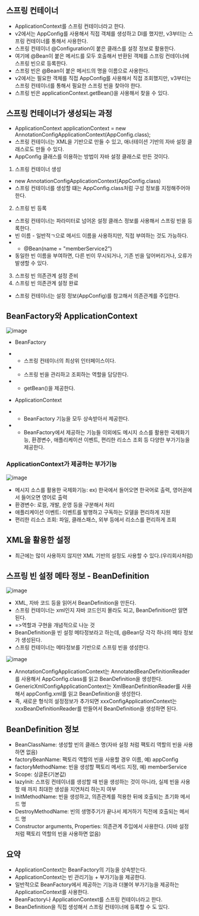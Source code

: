 ## 스프링 컨테이너
* ApplicationContext를 스프링 컨테이너라고 한다.
* v2에서는 AppConfig를 사용해서 직접 객체를 생성하고 DI를 했지만, v3부터는 스프링 컨테이너를 통해서 사용한다.
* 스프링 컨테이너 @Configuration이 붙은 클래스를 설정 정보로 활용한다.
* 여기에 @Bean이 붙은 메서드를 모두 호출해서 반환된 객체를 스프링 컨테이너에 스프링 빈으로 등록한다.
* 스프링 빈은 @Bean이 붙은 메서드의 명을 이름으로 사용한다.
* v2에서는 필요한 객체를 직접 AppConfig를 사용해서 직접 조회했지만, v3부터는 스프링 컨테이너를 통해서 필요한 스프링 빈을 찾아야 한다.
* 스프링 빈은 applicationContext.getBean()을 사용해서 찾을 수 있다.

## 스프링 컨테이너가 생성되는 과정
* ApplicationContext applicationContext = new AnnotationConfigApplicationContext(AppConfig.class);
* 스프링 컨테이너는 XML을 기반으로 만들 수 있고, 애너테이션 기반의 자바 설정 클래스로도 만들 수 있다.
* AppConfig 클래스를 이용하는 방법이 자바 설정 클래스로 만든 것이다.

1. 스프링 컨테이너 생성
* new AnnotationConfigApplicationContext(AppConfig.class)
* 스프링 컨테이너를 생성할 떄는 AppConfig.class처럼 구성 정보를 지정해주어야 한다.

2. 스프링 빈 등록
* 스프링 컨테이너는 파라미터로 넘어온 설정 클래스 정보를 사용해서 스프링 빈을 등록한다.
* 빈 이름 - 일반적ㄱ으로 메서드 이름을 사용하지만, 직접 부여하는 것도 가능하다.
* * @Bean(name = "memberService2")
* 동일한 빈 이름을 부여하면, 다른 빈이 무시되거나, 기존 빈을 덮어버리거나, 오류가 발생할 수 있다.

3. 스프링 빈 의존관계 설정 준비
4. 스프링 빈 의존관계 설정 완료
* 스프링 컨테이너는 설정 정보(AppConfig)를 참고해서 의존관계를 주입한다.

## BeanFactory와 ApplicationContext
![image](https://github.com/leee1124/MySpring/assets/80409890/70cafc59-854e-4839-869d-7688f22049e6)

* BeanFactory
* * 스프링 컨테이너의 최상위 인터페이스이다.
* * 스프링 빈을 관리하고 조회하는 역할을 담당한다.
* * getBean()을 제공한다.

* ApplicationContext
* * BeanFactory 기능을 모두 상속받아서 제공한다.
* * BeanFactory에서 제공하는 기능들 이외에도 메시지 소스를 활용한 국제화기능, 환경변수, 애플리케이션 이벤트, 편리한 리소스 조회 등 다양한 부가기능을 제공한다.

### ApplicationContext가 제공하는 부가기능
![image](https://github.com/leee1124/MySpring/assets/80409890/4abaa516-6f86-4b43-ac90-d229484f744e)
* 메시지 소스를 활용한 국제화기능: ex) 한국에서 들어오면 한국어로 출력, 영어권에서 들어오면 영어로 출력
* 환경변수: 로컬, 개발, 운영 등을 구분해서 처리
* 애플리케이션 이벤트: 이벤트를 발행하고 구독하는 모델을 편리하게 지원
* 편리한 리소스 조회: 파일, 클래스패스, 외부 등에서 리소스를 편리하게 조회

## XML을 활용한 설정
* 최근에는 많이 사용하지 않지만 XML 기반의 설정도 사용할 수 있다.(우리회사처럼)

## 스프링 빈 설정 메타 정보 - BeanDefinition
![image](https://github.com/leee1124/MySpring/assets/80409890/0fcc5694-d9a2-401d-be4f-e2852d01a5ce)

* XML, 자바 코드 등을 읽어서 BeanDefinition을 만든다.
* 스프링 컨테이너는 xml인지 자바 코드인지 몰라도 되고, BeanDefinition만 알면 된다.
* =>역할과 구현을 개념적으로 나눈 것
* BeanDefinition을 빈 설정 메타정보라고 하는데, <bean> @Bean당 각각 하나의 메타 정보가 생성된다.
* 스프링 컨테이너는 메타정보를 기반으로 스프링 빈을 생성한다.

 ![image](https://github.com/leee1124/MySpring/assets/80409890/b1dd7cd4-1732-4ed0-abfb-8dd250758856)
  
* AnnotationConfigApplicationContext는 AnnotatedBeanDefinitionReader를 사용해서 AppConfig.class를 읽고 BeanDefinition을 생성한다.
* GenericXmlConfigApplicationContext는 XmlBeanDefinitionReader를 사용해서 appConfig.xml를 읽고 BeanDefinition을 생성한다.
* 즉, 새로운 형식의 설정정보가 추가되면 xxxConfigApplicationContext는 xxxBeanDefinitionReader를 만들어서 BeanDefinition을 생성하면 된다.

## BeanDefinition 정보
* BeanClassName: 생성할 빈의 클래스 명(자바 설정 처럼 팩토리 역할의 빈을 사용하면 없음)
* factoryBeanName: 팩토리 역할의 빈을 사용할 경우 이름, 예) appConfig
* factoryMethodName: 빈을 생성할 팩토리 메서드 지정, 예) memberService
* Scope: 싱글톤(기본값)
* lazyInit: 스프링 컨테이너를 생성할 때 빈을 생성하는 것이 아니라, 실제 빈을 사용할 때 까지 최대한 생성을 지연처리 하는지 여부
* InitMethodName: 빈을 생성하고, 의존관계를 적용한 뒤에 호출되는 초기화 메서드 명
* DestroyMethodName: 빈의 생명주기가 끝나서 제거하기 직전에 호출되는 메서드 명
* Constructor arguments, Properties: 의존관계 주입에서 사용한다. (자바 설정 처럼 팩토리 역할의 빈을 사용하면 없음)

## 요약
* ApplicationContext는 BeanFactory의 기능을 상속받는다.
* ApplicationContext는 빈 관리기능 + 부가기능을 제공한다.
* 일반적으로 BeanFactory에서 제공하는 기능과 더불어 부가기능을 제공하는 ApplicationContext를 사용한다.
* BeanFactory나 ApplicationContext를 스프링 컨테이너라고 한다.
* BeanDefinition을 직접 생성해서 스프링 컨테이너에 등록할 수 도 있다. 
